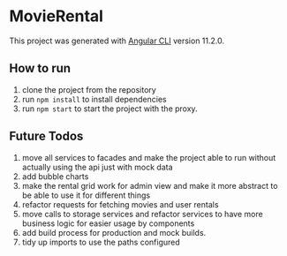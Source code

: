# MovieRental

This project was generated with [Angular CLI](https://github.com/angular/angular-cli) version 11.2.0.

## How to run
1. clone the project from the repository
2. run `npm install` to install dependencies
3. run `npm start` to start the project with the proxy.

## Future Todos
1. move all services to facades and make the project able to run without actually using the api just with mock data
2. add bubble charts
3. make the rental grid work for admin view and make it more abstract to be able to use it for different things
4. refactor requests for fetching movies and user rentals
5. move calls to storage services and refactor services to have more business logic for easier usage by components
6. add build process for production and mock builds.
7. tidy up imports to use the paths configured
